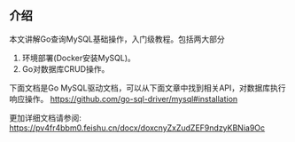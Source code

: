 ## 介绍
本文讲解Go查询MySQL基础操作，入门级教程。包括两大部分
1. 环境部署(Docker安装MySQL)。
2. Go对数据库CRUD操作。

下面文档是Go MySQL驱动文档，可以从下面文章中找到相关API，对数据库执行响应操作。
https://github.com/go-sql-driver/mysql#installation


更加详细文档请参阅:
https://pv4fr4bbm0.feishu.cn/docx/doxcnyZxZudZEF9ndzyKBNia9Oc